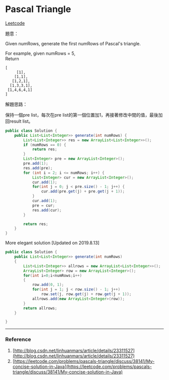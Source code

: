 # Pascal Triangle

[Leetcode](https://leetcode.com/problems/pascals-triangle/)

題意：

Given numRows, generate the first numRows of Pascal's triangle.

For example, given numRows = 5,  
Return

```
[
     [1],
    [1,1],
   [1,2,1],
  [1,3,3,1],
 [1,4,6,4,1]
]
```

解題思路：

保持一個pre list，每次在pre list的第一個位置加1，再接著修改中間的值，最後加回result list。

```java
public class Solution {
    public List<List<Integer>> generate(int numRows) {
        List<List<Integer>> res = new ArrayList<List<Integer>>();
        if (numRows == 0) {
            return res;
        }
        List<Integer> pre = new ArrayList<Integer>();
        pre.add(1);
        res.add(pre);
        for (int i = 2; i <= numRows; i++) {
            List<Integer> cur = new ArrayList<Integer>();
            cur.add(1);
            for(int j = 0; j < pre.size() - 1; j++) {
                cur.add(pre.get(j) + pre.get(j + 1));
            }
            cur.add(1);
            pre = cur;
            res.add(cur);
        }

        return res;
    }
}
```

More elegant solution \[Updated on 2019.8.13\]

```java
public class Solution {
    public List<List<Integer>> generate(int numRows)
    {
        List<List<Integer>> allrows = new ArrayList<List<Integer>>();
        ArrayList<Integer> row = new ArrayList<Integer>();
        for(int i=0;i<numRows;i++)
        {
            row.add(0, 1);
            for(int j = 1; j < row.size() - 1; j++)
                row.set(j, row.get(j) + row.get(j + 1));
            allrows.add(new ArrayList<Integer>(row));
        }
        return allrows;
    }

}
```

---

### Reference

1. [http://blog.csdn.net/linhuanmars/article/details/23311527](http://blog.csdn.net/linhuanmars/article/details/23311527)
2. [https://leetcode.com/problems/pascals-triangle/discuss/38141/My-concise-solution-in-Java](https://leetcode.com/problems/pascals-triangle/discuss/38141/My-concise-solution-in-Java)



